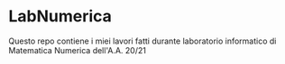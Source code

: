 # LabNumerica

Questo repo contiene i miei lavori fatti durante laboratorio informatico di Matematica Numerica dell'A.A. 20/21 

